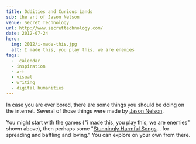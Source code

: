 ```yaml
---
title: Oddities and Curious Lands
sub: the art of Jason Nelson
venue: Secret Technology
url: http://www.secrettechnology.com/
date: 2012-07-24
hero:
  img: 2012/i-made-this.jpg
  alt: I made this, you play this, we are enemies
tags:
  - _calendar
  - inspiration
  - art
  - visual
  - writing
  - digital humanities
---
```


In case you are ever bored,
there are some things you should be doing
on the internet.
Several of those things were made by
[Jason Nelson](http://www.secrettechnology.com/).

You might start with the games
("i made this, you play this, we are enemies" shown above),
then perhaps some
"[Stunningly Harmful Songs](http://www.secrettechnology.com/songs/harmsong1.html)...
for spreading and baffling and loving."
You can explore on your own from there.
